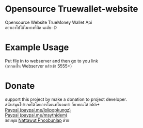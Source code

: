 # Opensource Truewallet-website
Opensource Website TrueMoney Wallet Api<br>
อย่าเอาไปใช้ในทางที่ผิด นะคับ :D
# Example Usage
Put file in to webserver and then go to you link<br>
(ลากลงใน Webserver แล้วเข้า 5555+)

# Donate
support this project by make a donation to project developer.<br>
สนับสนุนโปรเจคได้โดยการโดเนทในคนทำ กี่บาทกะได้ 555+<br>
[Paypal (paypal.me/lolipopkungz)]( https://www.paypal.me/lolipopkungz "Focus Dev")<br>
[Paypal (paypal.me/maythidem)]( https://www.paypal.me/maythidem "maythiwat chomchuen")<br>
ขอบคุณ [Nattawut Phoobunlap](https://www.facebook.com/itorkungth) ด้วย
